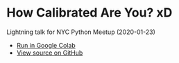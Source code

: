 # How Calibrated Are You? xD

Lightning talk for NYC Python Meetup (2020-01-23)

- [Run in Google Colab](https://colab.research.google.com/github/thomasjpfan/lightning-talks/blob/master/2020_01_23_how_calibrated_are_you/notebook.ipynb)
- [View source on GitHub](https://github.com/thomasjpfan/lightning-talks/blob/master/2020_01_23_how_calibrated_are_you/notebook.ipynb)
